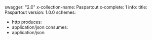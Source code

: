 swagger: "2.0"
x-collection-name: Paspartout
x-complete: 1
info:
  title: Paspartout
  version: 1.0.0
schemes:
- http
produces:
- application/json
consumes:
- application/json